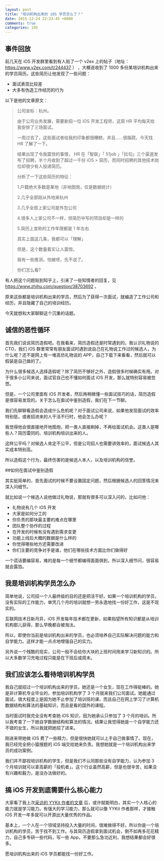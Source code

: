 ```yaml
---
layout: post
title: "培训机构出来的 iOS 学员怎么了？"
date: 2015-12-24 22:23:45 +0800
comments: true
categories: iOS
---
```


## 事件回放

前几天在 iOS 开发群里看到有人贴了一个 v2ex 上的帖子（地址： <https://www.v2ex.com/t/244437> ） ，大概说收到了 1000 多份某培训机构出来的学员简历。这些简历让他发现了一些问题：

 * 面试表现比较差
 * 大多有伪造工作经历的行为

以下是他的文章原文：

> 公司坐标：杭州。 
>
> 由于公司业务发展，需要新招一位 iOS 开发工程师，这周 HR 平均每天给我安排了三场面试。 
>
> 一周过去了，这些面试者给我的印象都很糟糕，并且……很蹊跷，今天找 HR 了解了一下。 
>
> 结果出现了令我震惊的事情， HR 在「智联」「 51job 」「拉勾」三个渠道发布了招聘，半个月收到了超过一千份 iOS > 简历，而同时招聘的其他技术岗位却很少有人投递简历。 
>
> 分析了一下这些简历的特征： 
>
> 1.户籍绝大多数是某地（非地图炮，仅是数据统计） 
>
> 2.几乎全部刚从外地来杭州 
>
> 3.几乎全部上家公司是外包公司 
>
> 4.很多人上家公司不一样，但简历中写的项目却是一样的 
>
> 5.简历上宣称的工作年限都是 1 年左右 
> 
> 其实上面这几条，我都可以「理解」 
>
> 但是，这个数量着实让人震惊。 
> 
> 我有一些推测，怕被喷，先不说了。 
>
> 你们怎么看?

有人把这个问题贴到知乎上，引来了一些知情者的回复，见 <https://www.zhihu.com/question/38703692> 。

原来这些都是培训机构出来的学员，然后为了获得一次面试，就编造了工作公司和经历，并且隐藏了自己的培训经历。

今天就想和大家聊聊这个沉重的话题。

## 诚信的恶性循环

首先我们说说简历造假吧。在我看来，简历造假还是时常遇到的。我认识礼物说的 CTO，我们 iOS 群里常常有朋友面试时遇到说自己在礼物说工作过的候选人，为什么呢？还不是网上有一堆高仿礼物说的 APP，自己下载下来看看，然后就可以假装是自己做的了。

为什么很多候选人选择造假呢？除了简历不够好之外，造假很多时候确实有用。对于很多小公司来说，面试官自己也不懂如何面试 iOS 开发，那么就特别容易被忽悠。

但是，一个公司里面有 iOS 开发者，然后再稍微懂一些面试技巧的话，简历造假是很容易发现的。关于怎么在面试中鉴别造假，我们在下一节聊。

我们先聊聊看造假会造成什么危机呢？对于面试公司来说，如果他发现面试的效率特别低，或者招进来的人干活不行时，他会怎么办呢？

我觉得他会很直接地开地图炮，把一类人直接刷掉，不再给面试机会。这类人是哪些人？简历雷同的、培训机构培训出来的人。

这样公平吗？对候选人肯定不公平，但是公司招人也需要讲效率的，面试候选人其实成本特别高。

所以造假这个行为，最终伤害的是候选人本人，以及培训机构的信誉。

##如何在面试中鉴别造假

其实挺简单的，首先面试的时候不要设置固定问题，然后根据候选人的回答情况来深入问细节。

就比如说一个候选人说他做过礼物说，那就有很多可以深入问的，比如问他：

 * 礼物说有几个 iOS 开发
 * 大家是如何分工的
 * 你负责的那块最主要的难点在哪里
 * 团队整个协作的过程
 * 在开发的时候有没有遇到需求变更
 * 功能上线后大概的数据是什么样的
 * 你觉得哪些地方还需要改进
 * 你们主要的竞争对手是谁，他们在哪些技术方面比你们做得好

一个谎话要编容易，难的是每一个细节都编得面面俱到，所以深入细节问，很容易就会露馅。

## 我是培训机构学员怎么办

简单地说，公司招一个人最终级的目的还是把活干好。如果一个培训机构的学员，没有实际的工作能力，单凭几个月的培训就想一劳永逸地找一份好工作，这是不现实的。

互联网技术日新月异，iOS 开发每年技术都在更新，如果指望所有知识都是从培训机构那儿获得，那么早晚都会被淘汰。

所以，即使你当前是培训机构出来的学员，也必须培养自己实际解决问题的能力和自学能力。这样才能一点点地增强自己的实力。

另外说一个残酷的现实，公司一般不会给你大块的上班时间用来学习新知识的。所以大多数学习充电过程只能是在下班后或周末。

## 我们应该怎么看待培训机构学员

我自己就招过一个培训机构出来的学员，她还是一个女生，现在工作得挺棒的。她是非计算机专业毕业的，参加培训机构学了 3 个月就来我们公司面试。她能通过面试，很大程度上是因为她不止参加了培训班的课，而且自己在网上学习了计算机数据结构和算法的基础知识，而且是看的国外的课程。

当时面试时我完全没有考查她 iOS 知识，因为她承认只参加了 3 个月的培训。所以我考查了一下她自学数据结构和算法的情况。结果让我觉得她是一个自学能力还不错的女生，所以我就把她招了进来。

刚进来带她做 iOS 费了一些精力，但是很快她就可以上手自己做事情了。现在，我已经完全把小猿搜题的 iOS 端交给她来负责。我想她就是一个培训机构出来学员的成功案例。

我们并不鄙视培训机构的学生，但是我们不认同那些没有自学能力，认为参加 3 个月培训就可以拿高薪的「投机者」。这个行业虽然高薪，但是也很辛苦，如果没有兴趣和毅力，是没办法做好的。

## 搞 iOS 开发到底需要什么核心能力

大家看了我上次[采访的 YYKit 作者的文章](/2015/11/26/yykit-auther-interview/) 后，或许就能明白，其实一个人核心的能力就是学习能力。有强大的学习能力，那么就可以像 YYKit 作者那样，才接触 iOS 开发一年多就可以开源出大量优秀的作品。

基本上，一个人在一个领域坚持投入大量的时间，很难做得不好。所以你是一个培训机构的学员，苦于找不到工作。与其简历造假拿到面试机会，倒不如再多花花精力，自己多专研一些代码，写一些 App，不要那么急功近利，我想结果都会好很多。

愿培训机构出来的 iOS 学员都能找一份好工作。
